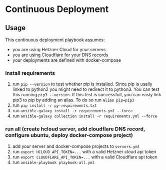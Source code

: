 # Continuous Deployment

## Usage

This continuous deployment playbook assumes:
- you are using Hetzner Cloud for your servers
- you are using Cloudflare for your DNS records
- your deployments are defined with docker-compose

### Install requirements
1. run `pip --version` to test whether pip is installed. Since pip is usally linked to python2 you might need to redirect it to python3. You can test this running `pip3 --version`. If this test is successfull, you can easly link pip3 to pip by adding an alias. To do so run `alias pip=pip3`
1. run `pip install -r py-requirements.txt`
1. run `ansible-galaxy install -r requirements.yml --force`
1. run `ansible-galaxy collection install -r requirements.yml --force`

### run all (create hcloud server, add cloudflare DNS record, configure ubuntu, deploy docker-compose project)

1. add your server and docker-compose projects to `servers.yml`
1. run `export HCLOUD_API_TOKEN=...` with a valid Hetzner cloud api token
1. run `export CLOUDFLARE_API_TOKEN=...` with a valid Cloudflare api token
1. run `ansible-playbook playbook-all.yml`
